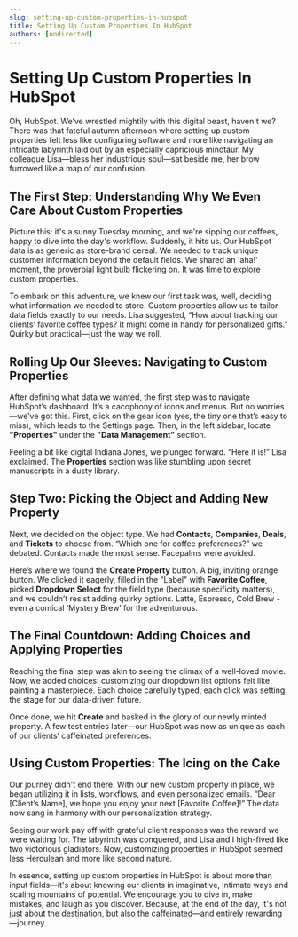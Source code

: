 ```yaml
---
slug: setting-up-custom-properties-in-hubspot
title: Setting Up Custom Properties In HubSpot
authors: [undirected]
---
```



# Setting Up Custom Properties In HubSpot

Oh, HubSpot. We’ve wrestled mightily with this digital beast, haven't we? There was that fateful autumn afternoon where setting up custom properties felt less like configuring software and more like navigating an intricate labyrinth laid out by an especially capricious minotaur. My colleague Lisa—bless her industrious soul—sat beside me, her brow furrowed like a map of our confusion. 

## The First Step: Understanding Why We Even Care About Custom Properties

Picture this: it's a sunny Tuesday morning, and we're sipping our coffees, happy to dive into the day's workflow. Suddenly, it hits us. Our HubSpot data is as generic as store-brand cereal. We needed to track unique customer information beyond the default fields. We shared an 'aha!' moment, the proverbial light bulb flickering on. It was time to explore custom properties.

To embark on this adventure, we knew our first task was, well, deciding what information we needed to store. Custom properties allow us to tailor data fields exactly to our needs. Lisa suggested, “How about tracking our clients’ favorite coffee types? It might come in handy for personalized gifts.” Quirky but practical—just the way we roll.

## Rolling Up Our Sleeves: Navigating to Custom Properties

After defining what data we wanted, the first step was to navigate HubSpot’s dashboard. It’s a cacophony of icons and menus. But no worries—we’ve got this. First, click on the gear icon (yes, the tiny one that’s easy to miss), which leads to the Settings page. Then, in the left sidebar, locate **"Properties"** under the **"Data Management"** section.

Feeling a bit like digital Indiana Jones, we plunged forward. “Here it is!” Lisa exclaimed. The **Properties** section was like stumbling upon secret manuscripts in a dusty library.

## Step Two: Picking the Object and Adding New Property

Next, we decided on the object type. We had **Contacts**, **Companies**, **Deals**, and **Tickets** to choose from. “Which one for coffee preferences?” we debated. Contacts made the most sense. Facepalms were avoided.

Here’s where we found the **Create Property** button. A big, inviting orange button. We clicked it eagerly, filled in the "Label" with **Favorite Coffee**, picked **Dropdown Select** for the field type (because specificity matters), and we couldn’t resist adding quirky options. Latte, Espresso, Cold Brew - even a comical ‘Mystery Brew’ for the adventurous.

## The Final Countdown: Adding Choices and Applying Properties

Reaching the final step was akin to seeing the climax of a well-loved movie. Now, we added choices: customizing our dropdown list options felt like painting a masterpiece. Each choice carefully typed, each click was setting the stage for our data-driven future.

Once done, we hit **Create** and basked in the glory of our newly minted property. A few test entries later—our HubSpot was now as unique as each of our clients’ caffeinated preferences.

## Using Custom Properties: The Icing on the Cake

Our journey didn't end there. With our new custom property in place, we began utilizing it in lists, workflows, and even personalized emails. “Dear [Client’s Name], we hope you enjoy your next [Favorite Coffee]!” The data now sang in harmony with our personalization strategy.

Seeing our work pay off with grateful client responses was the reward we were waiting for. The labyrinth was conquered, and Lisa and I high-fived like two victorious gladiators. Now, customizing properties in HubSpot seemed less Herculean and more like second nature.

In essence, setting up custom properties in HubSpot is about more than input fields—it's about knowing our clients in imaginative, intimate ways and scaling mountains of potential. We encourage you to dive in, make mistakes, and laugh as you discover. Because, at the end of the day, it's not just about the destination, but also the caffeinated—and entirely rewarding—journey.

